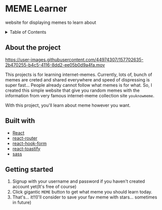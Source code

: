 # MEME Learner

website for displaying memes to learn about

<!-- TABLE OF CONTENTS -->
<details>
  <summary>Table of Contents</summary>
  <ol>
    <li>
      <a href="#about-the-project">About The Project</a>
      <ul>
        <li><a href="#built-with">Built With</a></li>
      </ul>
    </li>
    <li>
      <a href="#getting-started">Getting Started</a>
    </li>
  </ol>
</details>

## About the project

https://user-images.githubusercontent.com/44974307/157702635-2b470255-b4c5-4116-8dd2-ee05b0d9a4fa.mov


This projects is for learning internet-memes.
Currently, lots of, bunch of memes are creted and shared everywhere and speed of dispressing is super fast... 
People already cannot follow what 
memes is for what.
So, I created this simple website that give you random memes with the information from very famous internet-meme collection site `youknowmeme`.

With this project, you'll learn about meme however you want.

## Built with
- [React](https://github.com/facebook/react)
- [react-router](https://github.com/remix-run/react-router)
- [react-hook-form](https://github.com/react-hook-form/react-hook-form)
- [react-toastify](https://github.com/fkhadra/react-toastify)
- [sass](https://github.com/sass/dart-sass)

## Getting started
1. Signup with your username and password if you haven't created account yet(It's free of course)
2. Click gigantic `MEME` button to get what meme you should learn today.
3. That's... it!!(I'll consider to save your fav meme with stars... sometimes in future)

## 
